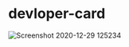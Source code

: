 # devloper-card



![Screenshot 2020-12-29 125234](https://user-images.githubusercontent.com/66429052/103265933-c4e26d80-49d4-11eb-80fe-8fb708c3a8b6.png)
